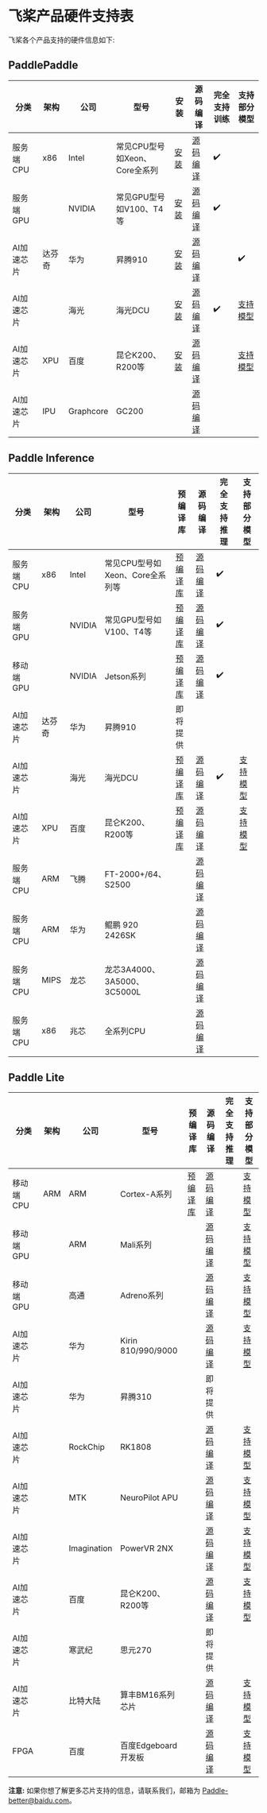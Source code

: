 # 飞桨产品硬件支持表

飞桨各个产品支持的硬件信息如下:

## PaddlePaddle

|  分类  | 架构 | 公司 | 型号 | 安装 | 源码编译 |  完全支持训练 | 支持部分模型 |
|  ----  | ----  | ---- | ---- |---- | ---- |---- | ---- |
| 服务端CPU | x86 | Intel | 常见CPU型号如Xeon、Core全系列 | [安装](https://www.paddlepaddle.org.cn/install/quick?docurl=/documentation/docs/zh/install/pip/linux-pip.html) | [源码编译](https://www.paddlepaddle.org.cn/install/quick?docurl=/documentation/docs/zh/install/compile/linux-compile.html) | ✔️ |  |
| 服务端GPU |  | NVIDIA | 常见GPU型号如V100、T4等| [安装](https://www.paddlepaddle.org.cn/install/quick?docurl=/documentation/docs/zh/install/pip/linux-pip.html) | [源码编译](https://www.paddlepaddle.org.cn/install/quick?docurl=/documentation/docs/zh/install/compile/linux-compile.html) | ✔️ |  |
| AI加速芯片 | 达芬奇 | 华为 | 昇腾910 | [安装](./npu_docs/paddle_install_cn.html) | [源码编译](./npu_docs/paddle_install_cn.html#anzhuangfangshi-tongguoyuanmabianyianzhuang) | | ✔️ |
| AI加速芯片 |  | 海光 | 海光DCU | [安装](./rocm_docs/paddle_install_cn.html#wheel) | [源码编译](./rocm_docs/paddle_install_cn.html#anzhuangfangshier-tongguoyuanmabianyianzhuang) | ✔️ | [支持模型](./rocm_docs/paddle_rocm_cn.html) |
| AI加速芯片 | XPU | 百度 | 昆仑K200、R200等 | [安装](./xpu_docs/paddle_install_xpu2_cn.html#wheel) | [源码编译](./xpu_docs/paddle_install_xpu2_cn.html#xpu) |  | [支持模型](./xpu_docs/paddle_2.0_xpu2_cn.html) |
| AI加速芯片 | IPU | Graphcore | GC200 | | [源码编译](./ipu_docs/paddle_install_cn.html) |  | |

## Paddle Inference

|  分类  | 架构 | 公司 | 型号 | 预编译库 | 源码编译 |  完全支持推理 | 支持部分模型 |
|  ----  | ----  | ---- | ---- |---- | ---- |---- | ---- |
| 服务端CPU | x86 | Intel | 常见CPU型号如Xeon、Core全系列等 | [预编译库](https://paddleinference.paddlepaddle.org.cn/user_guides/download_lib.html) | [源码编译](https://paddleinference.paddlepaddle.org.cn/user_guides/source_compile.html) | ✔️ |   |
| 服务端GPU |  | NVIDIA | 常见GPU型号如V100、T4等 | [预编译库](https://paddleinference.paddlepaddle.org.cn/user_guides/download_lib.html) | [源码编译](https://paddleinference.paddlepaddle.org.cn/user_guides/source_compile.html) | ✔️ |   |
| 移动端GPU |  | NVIDIA | Jetson系列 | [预编译库](https://paddleinference.paddlepaddle.org.cn/user_guides/download_lib.html) | [源码编译](https://paddleinference.paddlepaddle.org.cn/user_guides/source_compile.html) | ✔️ |   |
| AI加速芯片 | 达芬奇 | 华为 | 昇腾910 | 即将提供 | | | |
| AI加速芯片 |  | 海光 | 海光DCU | [预编译库](./rocm_docs/paddle_install_cn.html) | [源码编译](./rocm_docs/paddle_install_cn.html) | ✔️ | [支持模型](./rocm_docs/paddle_rocm_cn.html) |
| AI加速芯片 | XPU | 百度 | 昆仑K200、R200等 | [预编译库](./xpu_docs/inference_install_example_cn.html#wheel) | [源码编译](https://www.paddlepaddle.org.cn/documentation/docs/zh/develop/guides/09_hardware_support/xpu_docs/paddle_install_cn.html#id2) |  | [支持模型](./xpu_docs/paddle_2.0_xpu_cn.html#xunlianzhichi) |
| 服务端CPU | ARM | 飞腾 | FT-2000+/64、S2500 |  |[源码编译](../../install/compile/arm-compile.html#anchor-1) |  |  |
| 服务端CPU | ARM | 华为 | 鲲鹏 920 2426SK |  |[源码编译](../../install/compile/arm-compile.html) |  |   |
| 服务端CPU | MIPS | 龙芯 | 龙芯3A4000、3A5000、3C5000L |  |[源码编译](../../install/compile/mips-compile.html#anchor-0) |  |  |
| 服务端CPU | x86 | 兆芯 | 全系列CPU |  |[源码编译](../../install/compile/zhaoxin-compile.html#anchor-1) |  |  |

## Paddle Lite

|  分类  | 架构 | 公司 | 型号 | 预编译库 | 源码编译 |  完全支持推理 | 支持部分模型 |
|  ----  | ----  | ---- | ---- |---- | ---- |---- | ---- |
| 移动端CPU | ARM | ARM | Cortex-A系列 | [预编译库](https://paddlelite.paddlepaddle.org.cn/quick_start/release_lib.html) | [源码编译](https://paddlelite.paddlepaddle.org.cn/source_compile/compile_env.html) |  | [支持模型](https://paddlelite.paddlepaddle.org.cn/introduction/support_model_list.html) |
| 移动端GPU |  | ARM | Mali系列 |  | [源码编译](https://paddlelite.paddlepaddle.org.cn/demo_guides/opencl.html) |  | [支持模型](https://paddlelite.paddlepaddle.org.cn/introduction/support_model_list.html) |
| 移动端GPU |  | 高通 | Adreno系列 |  | [源码编译](https://paddlelite.paddlepaddle.org.cn/demo_guides/opencl.html) |  | [支持模型](https://paddlelite.paddlepaddle.org.cn/introduction/support_model_list.html) |
| AI加速芯片 |  | 华为 | Kirin 810/990/9000 |  | [源码编译](https://paddlelite.paddlepaddle.org.cn/demo_guides/huawei_kirin_npu.html#id5) |  | [支持模型](https://paddlelite.paddlepaddle.org.cn/demo_guides/huawei_kirin_npu.html#id1) |
| AI加速芯片 |  | 华为 | 昇腾310 |  | 即将提供 |  |  |
| AI加速芯片 |  | RockChip | RK1808 |  | [源码编译](https://paddlelite.paddlepaddle.org.cn/demo_guides/rockchip_npu.html#id5) |  | [支持模型](https://paddlelite.paddlepaddle.org.cn/demo_guides/rockchip_npu.html#id1) |
| AI加速芯片 |  | MTK | NeuroPilot APU |  | [源码编译](https://paddlelite.paddlepaddle.org.cn/demo_guides/mediatek_apu.html#id1) |  | [支持模型](https://paddlelite.paddlepaddle.org.cn/demo_guides/mediatek_apu.html#id1) |
| AI加速芯片 |  | Imagination | PowerVR 2NX |  | [源码编译](https://paddlelite.paddlepaddle.org.cn/demo_guides/huawei_kirin_npu.html#id5) |  | [支持模型](https://paddlelite.paddlepaddle.org.cn/demo_guides/huawei_kirin_npu.html#id1) |
| AI加速芯片 |  | 百度 | 昆仑K200、R200等 |  | [源码编译](https://paddlelite.paddlepaddle.org.cn/demo_guides/baidu_xpu.html#id4) |  | [支持模型](https://paddlelite.paddlepaddle.org.cn/demo_guides/baidu_xpu.html#id1) |
| AI加速芯片 |  | 寒武纪 | 思元270 |  | 即将提供 |   |   |
| AI加速芯片 |  | 比特大陆 | 算丰BM16系列芯片 |  | [源码编译](https://paddlelite.paddlepaddle.org.cn/demo_guides/bitmain.html#id5) |  | [支持模型](https://paddlelite.paddlepaddle.org.cn/demo_guides/bitmain.html#id1) |
| FPGA |  | 百度 | 百度Edgeboard开发板 |  | [源码编译](https://paddlelite.paddlepaddle.org.cn/demo_guides/baidu_xpu.html#id4) |  | [支持模型](https://ai.baidu.com/ai-doc/HWCE/Qkda68drw) |

**注意:** 如果你想了解更多芯片支持的信息，请联系我们，邮箱为 Paddle-better@baidu.com。